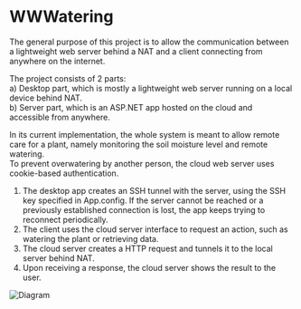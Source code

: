 # WWWatering

The general purpose of this project is to allow the communication between a lightweight web server behind a NAT and a client connecting from anywhere on the internet.

The project consists of 2 parts: <br>
a) Desktop part, which is mostly a lightweight web server running on a local device behind NAT. <br>
b) Server part, which is an ASP.NET app hosted on the cloud and accessible from anywhere. <br>

In its current implementation, the whole system is meant to allow remote care for a plant, namely monitoring the soil moisture level and remote watering. <br>
To prevent overwatering by another person, the cloud web server uses cookie-based authentication.

1. The desktop app creates an SSH tunnel with the server, using the SSH key specified in App.config.
	If the server cannot be reached or a previously established connection is lost, the app keeps trying to reconnect periodically.
2. The client uses the cloud server interface to request an action, such as watering the plant or retrieving data.
3. The cloud server creates a HTTP request and tunnels it to the local server behind NAT.
4. Upon receiving a response, the cloud server shows the result to the user.

![Diagram](https://github.com/comrade-napoleon/WWWatering/assets/44015502/6ca5323c-33b4-4863-9250-d07ec9d3b07e)
